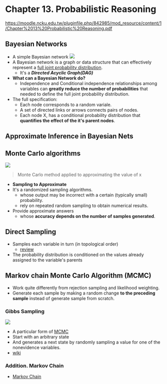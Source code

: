 # Chapter 13. Probabilistic Reasoning
https://moodle.ncku.edu.tw/pluginfile.php/842985/mod_resource/content/1/Chapter%2013%20Probabilistic%20Reasoning.pdf
## Bayesian Networks
- A simple Bayesian network
![](https://i.imgur.com/7XnSiDb.png)
- A Bayesian network is a graph or data structure that can effectively represent a [full joint probability distribution](https://hackmd.io/G18dRKjTQ9Kr1JbvwMZf5g?view#Bayes%E2%80%99-rule).
    - It's a ***Directed Acyclic Graph(DAG)***
- **What can a Bayesian Network do?**
    - Independence and Conditional independence relationships among variables can **greatly reduce the number of probabilities** that needed to define the full joint probability distribution.
- The full specification:
    - Each node corresponds to a random variale.
    - A set of directed links or arrows connects pairs of nodes.
    - Each node X, has a conditional probability distribution that **quantifies the effect of the it's parent nodes**.

## Approximate Inference in Bayesian Nets
## Monte Carlo algorithms
![](https://i.imgur.com/EgwNvVF.gif)
>Monte Carlo method applied to approximating the value of x
- **Sampling to Approximate**
- It's a randomized sampling algorithms. 
    - whose output may be incorrect with a certain (typically small) probability.
    - rely on repeated random sampling to obtain numerical results.
- Provide approximate answers 
    - whose **accuracy depends on the number of samples generated**.

## Direct Sampling
- Samples each variable in turn (in topological order)
    - [review](https://alrightchiu.github.io/SecondRound/graph-li-yong-dfsxun-zhao-dagde-topological-sorttuo-pu-pai-xu.html)
- The probability distribution is conditioned on the values already assigned to the variable's parents

## Markov chain Monte Carlo Algorithm (MCMC)
- Work quite differently from rejection sampling and likelihood weighting.
- Generate each sample by making a random change **to the preceding sample** instead of generate sample from scratch.
### Gibbs Sampling
![](https://i.imgur.com/EY2Mc78.png)
- A particular form of [MCMC](#Markov-chain-Monte-Carlo-Algorithm-MCMC)
- Start with an arbitrary state
- And generates a next state by randomly sampling a value for one of the nonevidence variables.
- [wiki](https://en.wikipedia.org/wiki/Gibbs_sampling)
### Addition. Markov Chain
- [Markov Chain](https://hackmd.io/VOZ1AMKRSMSFPNiRD2Fr6w?view)

    

